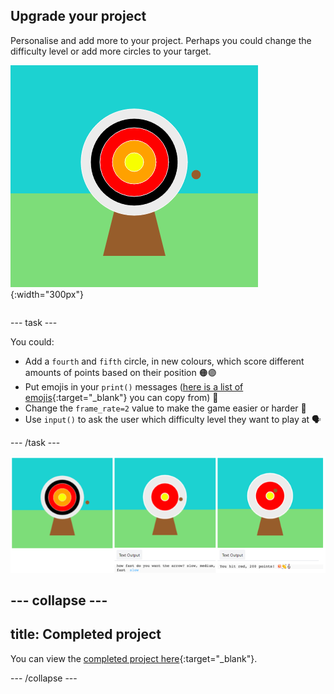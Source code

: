## Upgrade your project

<div style="display: flex; flex-wrap: wrap">
<div style="flex-basis: 200px; flex-grow: 1; margin-right: 15px;">
Personalise and add more to your project. Perhaps you could change the difficulty level or add more circles to your target.
</div>
<div>

![The output area showing a target with five circles.](images/five_circles.png){:width="300px"}

</div>
</div>

--- task ---

You could:

+ Add a `fourth` and `fifth` circle, in new colours, which score different amounts of points based on their position 🟠🟣
+ Put emojis in your `print()` messages ([here is a list of emojis](https://unicode.org/emoji/charts/full-emoji-list.html){:target="_blank"} you can copy from) 🎯
+ Change the `frame_rate=2` value to make the game easier or harder 💨
+ Use `input()` to ask the user which difficulty level they want to play at 🗣️

--- /task ---

![Three project ideas, one has a target with five circles, one has a difficulty input question, and one has emojis in the points message.](images/upgrade-ideas.png)

--- collapse ---
---
title: Completed project
---

You can view the [completed project here](https://editor.raspberrypi.org/projects/target-practice-solution){:target="_blank"}.

--- /collapse ---
